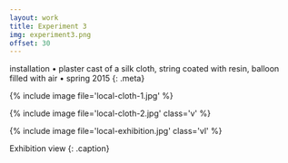 ```yaml
---
layout: work
title: Experiment 3
img: experiment3.png
offset: 30
---
```


installation • plaster cast of a silk cloth, string coated with resin, balloon filled with air • spring 2015
{: .meta}

{% include image file='local-cloth-1.jpg' %}

{% include image file='local-cloth-2.jpg' class='v' %}

{% include image file='local-exhibition.jpg' class='vl' %}

Exhibition view
{: .caption}
